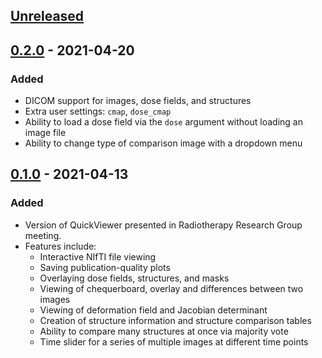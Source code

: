 ## [Unreleased](https://github.com/hlpullen/quickviewer/compare/v0.2.0...HEAD)


## [0.2.0](https://github.com/hlpullen/quickviewer/releases/tag/v0.2.0) - 2021-04-20

### Added
- DICOM support for images, dose fields, and structures
- Extra user settings: `cmap`, `dose_cmap`
- Ability to load a dose field via the `dose` argument without loading an image file
- Ability to change type of comparison image with a dropdown menu

## [0.1.0](https://github.com/hlpullen/quickviewer/releases/tag/v0.1.0) - 2021-04-13

### Added
- Version of QuickViewer presented in Radiotherapy Research Group meeting.
- Features include:
    - Interactive NIfTI file viewing
    - Saving publication-quality plots
    - Overlaying dose fields, structures, and masks
    - Viewing of chequerboard, overlay and differences between two images
    - Viewing of deformation field and Jacobian determinant
    - Creation of structure information and structure comparison tables
    - Ability to compare many structures at once via majority vote
    - Time slider for a series of multiple images at different time points
